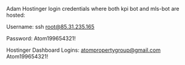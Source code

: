 Adam Hostinger login credentials where both kpi bot and mls-bot are hosted:

Username: ssh root@85.31.235.165

Password: Atom199654321!

Hostinger Dashboard Logins:
atompropertygroup@gmail.com
Atom199654321!
